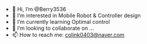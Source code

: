 - 👋 Hi, I’m @Berry3536
- 👀 I’m interested in Mobile Robot & Controller design
- 🌱 I’m currently learning Optimal control
- 💞️ I’m looking to collaborate on ...
- 📫 How to reach me: colink0403@naver.com

<!---
Berry3536/Berry3536 is a ✨ special ✨ repository because its `README.md` (this file) appears on your GitHub profile.
You can click the Preview link to take a look at your changes.
--->
